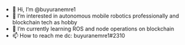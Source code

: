 - 👋 Hi, I’m @buyuranemre1
- 👀 I’m interested in autonomous mobile robotics professionally and blockchain tech as hobby
- 🌱 I’m currently learning ROS and node operations on blockchain 
- 📫 How to reach me dc: buyuranemre1#2310

<!---
manexe1203/manexe1203 is a ✨ special ✨ repository because its `README.md` (this file) appears on your GitHub profile.
You can click the Preview link to take a look at your changes.
--->
